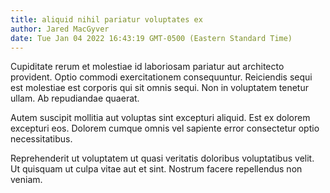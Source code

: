 ```yaml
---
title: aliquid nihil pariatur voluptates ex
author: Jared MacGyver
date: Tue Jan 04 2022 16:43:19 GMT-0500 (Eastern Standard Time)
---
```

Cupiditate rerum et molestiae id laboriosam pariatur aut architecto provident. Optio commodi exercitationem consequuntur. Reiciendis sequi est molestiae est corporis qui sit omnis sequi. Non in voluptatem tenetur ullam. Ab repudiandae quaerat.

 Autem suscipit mollitia aut voluptas sint excepturi aliquid. Est ex dolorem excepturi eos. Dolorem cumque omnis vel sapiente error consectetur optio necessitatibus.

 Reprehenderit ut voluptatem ut quasi veritatis doloribus voluptatibus velit. Ut quisquam ut culpa vitae aut et sint. Nostrum facere repellendus non veniam.